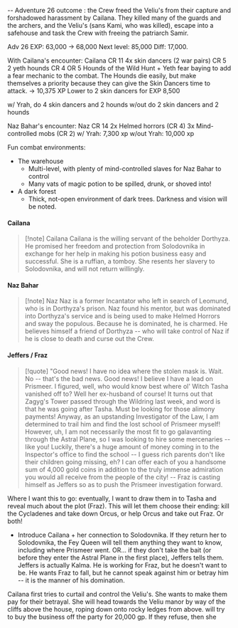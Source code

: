 
-- Adventure 26 outcome : the Crew freed the Veliu's from their capture and forshadowed harassment by Cailana. They killed many of the guards and the archers, and the Veliu's (sans Kami, who was killed), escape into a safehouse and task the Crew with freeing the patriarch Samir.

Adv 26 EXP: 63,000 -> 68,000
Next level: 85,000
Diff: 17,000.

With Cailana's encounter:
Cailana CR 11
4x skin dancers (2 war pairs) CR 5
2 yeth hounds CR 4
OR 5 Hounds of the Wild Hunt + Yeth fear baying to add a fear mechanic to the combat. The Hounds die easily, but make themselves a priority because they can give the Skin Dancers time to attack.
-> 10,375 XP
Lower to 2 skin dancers for EXP 8,500

w/ Yrah, do 4 skin dancers and 2 hounds
w/out do 2 skin dancers and 2 hounds

Naz Bahar's encounter:
Naz CR 14
2x Helmed horrors (CR 4)
3x Mind-controlled mobs (CR 2)
w/ Yrah: 7,300 xp
w/out Yrah: 10,000 xp

Fun combat environments:
- The warehouse
	- Multi-level, with plenty of mind-controlled slaves for Naz Bahar to control
	- Many vats of magic potion to be spilled, drunk, or shoved into!
- A dark forest
	- Thick, not-open environment of dark trees. Darkness and vision will be noted.

#### Cailana
>[!note] Cailana
>Cailana is the willing servant of the beholder Dorthyza. He promised her freedom and protection from Solodovnika in exchange for her help in making his potion business easy and successful. She is a ruffian, a tomboy. She resents her slavery to Solodovnika, and will not return willingly.

#### Naz Bahar
>[!note] Naz
>Naz is a former Incantator who left in search of Leomund, who is in Dorthyza's prison. Naz found his mentor, but was dominated into Dorthyza's service and is being used to make Helmed Horrors and sway the populous.
>Because he is dominated, he is charmed. He believes himself a friend of Dorthyza -- who will take control of Naz if he is close to death and curse out the Crew.


#### Jeffers / Fraz
>[!quote] 
>"Good news! I have no idea where the stolen mask is. Wait. No -- that's the bad news. Good news! I believe I have a lead on Prismeer. I figured, well, who would know best where ol' Witch Tasha vanished off to? Well her ex-husband of course! It turns out that Zagyg's Tower passed through the Wildring last week, and word is that he was going after Tasha. Must be looking for those alimony payments! Anyway, as an upstanding Investigator of the Law, I am determined to trail him and find the lost school of Prismeer myself! However, uh, I am not necessarily the most fit to go galavanting through the Astral Plane, so I was looking to hire some mercenaries -- like you! Luckily, there's a huge amount of money coming in to the Inspector's office to find the school -- I guess rich parents don't like their children going missing, eh? I can offer each of you a handsome sum of 4,000 gold coins in addition to the truly immense admiration you would all receive from the people of the city!
 -- Fraz is casting himself as Jeffers so as to push the Prismeer investigation forward.

Where I want this to go: eventually, I want to draw them in to Tasha and reveal much about the plot (Fraz). This will let them choose their ending: kill the Cycladenes and take down Orcus, or help Orcus and take out Fraz. Or both!

- Introduce Cailana + her connection to Solodovnika. If they return her to Solodovnika, the Fey Queen will tell them anything they want to know, including where Prismeer went. OR... if they don't take the bait (or before they enter the Astral Plane in the first place), Jeffers tells them. Jeffers is actually Kalma. He is working for Fraz, but he doesn't want to be. He wants Fraz to fall, but he cannot speak against him or betray him -- it is the manner of his domination. 

Cailana first tries to curtail and control the Veliu's. She wants to make them pay for their betrayal. She will head towards the Veliu manor by way of the cliffs above the house, roping down onto rocky ledges from above.
will try to buy the business off the party for 20,000 gp. If they refuse, then she